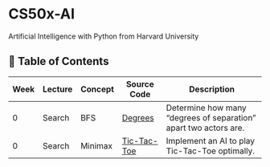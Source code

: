 # CS50x-AI
Artificial Intelligence with Python from Harvard University

## 📖 Table of Contents

| Week                                           | Lecture                                         | Concept                                                                                                      | Source Code                                    | Description                                                                                                                                       |
| ---------------------------------------------- | ----------------------------------------------- | ------------------------------------------------------------------------------------------------------------ | ---------------------------------------------- | ------------------------------------------------------------------------------------------------------------------------------------------------- |
| 0 | Search          | BFS                                        | [Degrees](#)              | Determine how many “degrees of separation” apart two actors are.                         |
| 0| Search        | Minimax                                                | [Tic-Tac-Toe](#)     | Implement an AI to play Tic-Tac-Toe optimally.                                   |